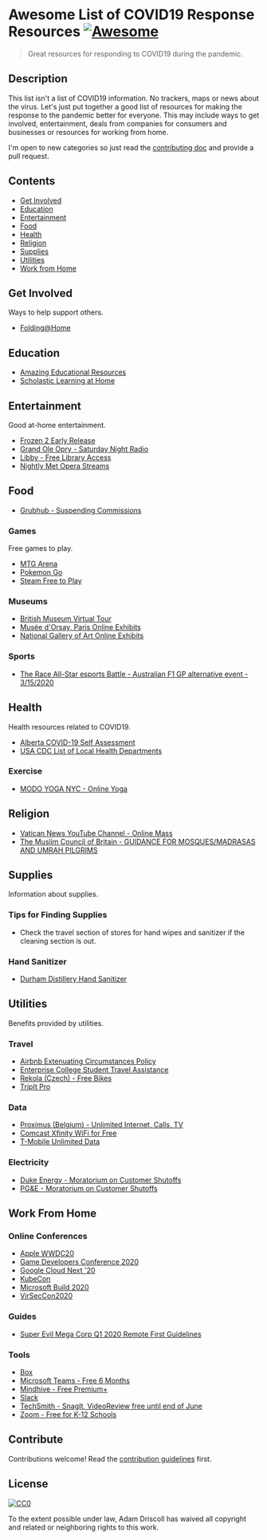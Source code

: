 # Awesome List of COVID19 Response Resources [![Awesome](https://awesome.re/badge.svg)](https://awesome.re)

> Great resources for responding to COVID19 during the pandemic. 

## Description

This list isn't a list of COVID19 information. No trackers, maps or news about the virus. Let's just put together a good list of resources for making the response to the pandemic better for everyone.  This may include ways to get involved, entertainment, deals from companies for consumers and businesses or resources for working from home. 

I'm open to new categories so just read the [contributing doc](contributing.md) and provide a pull request. 

## Contents

- [Get Involved](#get-involved)
- [Education](#education)
- [Entertainment](#entertainment)
- [Food](#food)
- [Health](#health)
- [Religion](#religion)
- [Supplies](#supplies)
- [Utilities](#utilities)
- [Work from Home](#work-from-home)

## Get Involved

Ways to help support others. 

- [Folding@Home](https://github.com/FoldingAtHome/coronavirus)

## Education 

- [Amazing Educational Resources](http://www.amazingeducationalresources.com/)
- [Scholastic Learning at Home](https://classroommagazines.scholastic.com/support/learnathome.html)

## Entertainment

Good at-home entertainment. 

- [Frozen 2 Early Release](https://movies.disney.com/watch-at-home)
- [Grand Ole Opry - Saturday Night Radio](https://www.opry.com/covid19/?2020-03-14-1140)
- [Libby - Free Library Access](https://apps.apple.com/app/id1076402606?fbclid=IwAR1KghNvPWqreuKvjJwg2xN0POCxRxkp019YtzTGsACRXAO_mEp-5rOTYBo)
- [Nightly Met Opera Streams](https://www.metopera.org/about/press-releases/met-to-launch-nightly-met-opera-streams-a-free-series-of-encore-live-in-hd-presentations-streamed-on-the-company-website-during-the-coronavirus-closure/)

## Food

- [Grubhub - Suspending Commissions](https://media.grubhub.com/media/press-releases/press-release-details/2020/Grubhub-and-Major-Cities-Across-the-US-Launch-Economic-Relief-Effort-up-to-100-Million-for-Independent-Restaurants-and-Delivery-Partners-Impacted-by-COVID-19/default.aspx)

### Games 

Free games to play. 

- [MTG Arena](https://magic.wizards.com/en/mtgarena)
- [Pokemon Go](https://pokemongolive.com/en/post/updatedevents-abracommunityday)
- [Steam Free to Play](https://store.steampowered.com/genre/Free%20to%20Play/)

### Museums

- [British Museum Virtual Tour](https://britishmuseum.withgoogle.com/)
- [Musée d'Orsay, Paris Online Exhibits](https://artsandculture.google.com/partner/musee-dorsay-paris?hl=en)
- [National Gallery of Art Online Exhibits](https://artsandculture.google.com/partner/national-gallery-of-art-washington-dc?hl=en)

### Sports

- [The Race All-Star esports Battle - Australian F1 GP alternative event - 3/15/2020](https://www.youtube.com/watch?v=Hpq9oMLTc-k)

## Health

Health resources related to COVID19. 

- [Alberta COVID-19 Self Assessment](https://myhealth.alberta.ca/journey/covid-19/Pages/COVID-Self-Assessment.aspx?fbclid=IwAR0axU0zsL2k8XTySooWoNSs0O_u6DnTNqpQYMoc4bD2oeCpj_UDHvksfZ4)
- [USA CDC List of Local Health Departments](https://www.cdc.gov/publichealthgateway/healthdirectories/healthdepartments.html)

### Exercise 

- [MODO YOGA NYC - Online Yoga](https://modoyoga.com/nyc/)

## Religion 

- [Vatican News YouTube Channel - Online Mass](https://www.youtube.com/channel/UC7E-LYc1wivk33iyt5bR5zQ)
- [The Muslim Council of Britain - GUIDANCE FOR MOSQUES/MADRASAS AND UMRAH PILGRIMS](https://mcb.org.uk/mcb-updates/coronavirus-guidance-for-mosques-and-madrassas/)

## Supplies

Information about supplies.

### Tips for Finding Supplies

- Check the travel section of stores for hand wipes and sanitizer if the cleaning section is out.

### Hand Sanitizer

- [Durham Distillery Hand Sanitizer](https://durhamdistillery.com/pages/covid-19-sanitizing-solution-donation-program)

## Utilities

Benefits provided by utilities. 

### Travel

- [Airbnb Extenuating Circumstances Policy](https://news.airbnb.com/extenuating-circumstances-policy-activated-around-the-world/)
- [Enterprise College Student Travel Assistance](https://www.enterprise.com/en/car-rental/deals/young-driver.html)
- [Rekola (Czech) - Free Bikes](https://www.rekola.cz/)
- [TripIt Pro](https://www.tripit.com/web/covid-19-update)

### Data

- [Proximus (Belgium) - Unlimited Internet, Calls, TV](https://www.proximus.be/en/id_b_cr_proximus_helps/personal/blog/news/be-the-first-to-know/proximus-helps.html)
- [Comcast Xfinity WiFi for Free](https://corporate.comcast.com/covid-19)
- [T-Mobile Unlimited Data](https://www.t-mobile.com/news/t-mobile-update-on-covid-19-response)

### Electricity

- [Duke Energy - Moratorium on Customer Shutoffs](https://twitter.com/DukeEnergy/status/1238529972043743233?s=20)
- [PG&E - Moratorium on Customer Shutoffs](https://www.pge.com/en/about/newsroom/newsdetails/index.page?title=20200312_pges_pandemic_response_includes_precautionary_health_and_safety_actions_moratorium_on_customer_shutoffs_for_nonpayment)

## Work From Home 

### Online Conferences

- [Apple WWDC20](https://developer.apple.com/wwdc20/)
- [Game Developers Conference 2020](https://gdconf.com/news/game-developers-conference-2020-announces-virtual-awards-and-talk-schedule)
- [Google Cloud Next '20](https://cloud.withgoogle.com/next/sf)
- [KubeCon](https://events.linuxfoundation.org/kubecon-cloudnativecon-europe/)
- [Microsoft Build 2020](https://www.microsoft.com/en-us/build)
- [VirSecCon2020](https://virseccon.com/)

### Guides

- [Super Evil Mega Corp Q1 2020 Remote First Guidelines](https://www.superevilmegacorp.com/blog/2020/3/4/sharing-our-remote-first-processes-tools-and-guidelines-for-fellow-corona-dodgers)

### Tools

- [Box](https://blog.box.com/box-response-covid-19)
- [Microsoft Teams - Free 6 Months](https://www.pcworld.com/article/3530374/microsofts-solution-for-covid-19-is-a-free-teams-subscription-for-six-months.html)
- [Mindhive - Free Premium+](https://blog.mindhive.org/mindhive-is-offering-free-premium-during-covid-19-pandemic)
- [Slack](https://slackhq.com/business-continuity-plan-covid-19)
- [TechSmith - SnagIt, VideoReview free until end of June](https://discover.techsmith.com/remote-techsmith)
- [Zoom - Free for K-12 Schools](https://blog.zoom.us/wordpress/2020/03/13/how-to-use-zoom-for-online-learning/)


## Contribute

Contributions welcome! Read the [contribution guidelines](contributing.md) first.

## License

[![CC0](https://mirrors.creativecommons.org/presskit/buttons/88x31/svg/cc-zero.svg)](https://creativecommons.org/publicdomain/zero/1.0)

To the extent possible under law, Adam Driscoll has waived all copyright and
related or neighboring rights to this work.
